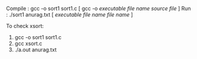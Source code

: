 Compile : gcc -o sort1 sort1.c    [ gcc -o *executable file name* *source file* ]
Run : ./sort1 anurag.txt          [ *executable file name* *file name* ]

To check xsort:
1. gcc -o sort1 sort1.c
2. gcc xsort.c
3. ./a.out anurag.txt
